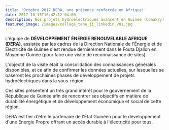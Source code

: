 ```yaml
---
title: 'Octobre 2017 DERA, une présence renforcée en Afrique!'
date: 2017-10-15T16:42:12-04:00
description: Nos projets hydroélectriques avancent en Guinée (Conakry)
featured_image: /images/collage_tene_ii_linkedin_v01.jpg
---
```

L'équipe de **DÉVELOPPEMENT ÉNERGIE RENOUVELABLE AFRIQUE (DERA)**, assistée par les cadres de la Direction Nationale de l'Énergie et de Électricité de Guinée s'est rendue dernièrement dans le Fouta Djallon en Moyenne Guinée (pour faire une visite de reconnaissance de sites).

L'objectif de la visite était la consolidation des connaissances générales disponibles, et ce afin de confirmer les données actuelles, sur lesquelles se baseront les prochaines phases de développement de projets hydroélectriques dans la sous-région.

Ces sites présentent un très grand intérêt pour le gouvernement de la République de Guinée afin de rencontrer ses objectifs en matière de durabilité énergétique et de développement économique et social de cette région. 

DERA est fier d'être le partenaire de l'État Guinéen pour le développement d'une Énergie Propre offrant un accès durable à l'électricité pour tous.
